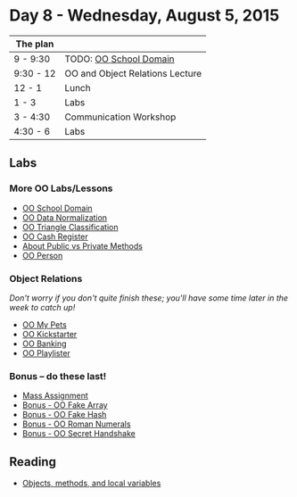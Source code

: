 # Day 8 - Wednesday, August 5, 2015

The plan        |      |
----------------|-------
9 - 9:30        | TODO: [OO School Domain](https://learn.co/lessons/9866)
9:30 - 12       | OO and Object Relations Lecture
12 - 1          | Lunch
1 -  3          | Labs
3 - 4:30        | Communication Workshop
4:30 - 6        | Labs

## Labs

### More OO Labs/Lessons
* [OO School Domain](https://learn.co/lessons/9866)
* [OO Data Normalization](https://learn.co/lessons/9867)
* [OO Triangle Classification](https://learn.co/lessons/9868)
* [OO Cash Register](https://learn.co/lessons/9869)
* [About Public vs Private Methods](https://learn.co/lessons/9870)
* [OO Person](https://learn.co/lessons/9876)

### Object Relations
_Don't worry if you don't quite finish these; you'll have some time later in the week to catch up!_
* [OO My Pets](https://learn.co/lessons/9879)
* [OO Kickstarter](https://learn.co/lessons/9880)
* [OO Banking](https://learn.co/lessons/9881)
* [OO Playlister](https://learn.co/lessons/9882)

### Bonus – do these last!
* [Mass Assignment](https://learn.co/lessons/9862)
* [Bonus - OO Fake Array](https://learn.co/lessons/9871)
* [Bonus - OO Fake Hash](https://learn.co/lessons/9872)
* [Bonus - OO Roman Numerals](https://learn.co/lessons/9873)
* [Bonus - OO Secret Handshake](https://learn.co/lessons/9874)

## Reading

* [Objects, methods, and local variables](http://books.flatironschool.com/books/53?page=63)
